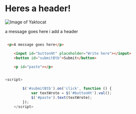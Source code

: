 # Heres a header! 

![Image of Yaktocat](https://octodex.github.com/images/yaktocat.png)




a message goes here
i add a header

``` html

 <p>A message goes here</p>

    <input id="buttonHt" placeholder="Write here"></input>
    <button id="submitBtb">Submit</button>

    <p id="paste"></p>
```

``` javascript

<script>

        $('#submitBtb').on('click', function () {
            var textWrote = $('#buttonHt').val();
            $('#paste').text(textWrote);
        });
    </script>
```
